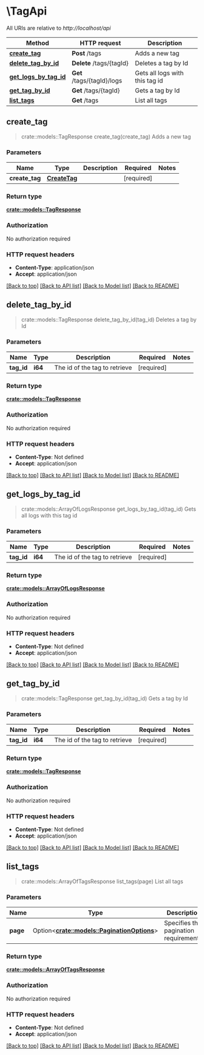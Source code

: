 # \TagApi

All URIs are relative to *http://localhost/api*

Method | HTTP request | Description
------------- | ------------- | -------------
[**create_tag**](TagApi.md#create_tag) | **Post** /tags | Adds a new tag
[**delete_tag_by_id**](TagApi.md#delete_tag_by_id) | **Delete** /tags/{tagId} | Deletes a tag by Id
[**get_logs_by_tag_id**](TagApi.md#get_logs_by_tag_id) | **Get** /tags/{tagId}/logs | Gets all logs with this tag id
[**get_tag_by_id**](TagApi.md#get_tag_by_id) | **Get** /tags/{tagId} | Gets a tag by Id
[**list_tags**](TagApi.md#list_tags) | **Get** /tags | List all tags



## create_tag

> crate::models::TagResponse create_tag(create_tag)
Adds a new tag

### Parameters


Name | Type | Description  | Required | Notes
------------- | ------------- | ------------- | ------------- | -------------
**create_tag** | [**CreateTag**](CreateTag.md) |  | [required] |

### Return type

[**crate::models::TagResponse**](TagResponse.md)

### Authorization

No authorization required

### HTTP request headers

- **Content-Type**: application/json
- **Accept**: application/json

[[Back to top]](#) [[Back to API list]](../README.md#documentation-for-api-endpoints) [[Back to Model list]](../README.md#documentation-for-models) [[Back to README]](../README.md)


## delete_tag_by_id

> crate::models::TagResponse delete_tag_by_id(tag_id)
Deletes a tag by Id

### Parameters


Name | Type | Description  | Required | Notes
------------- | ------------- | ------------- | ------------- | -------------
**tag_id** | **i64** | The id of the tag to retrieve | [required] |

### Return type

[**crate::models::TagResponse**](TagResponse.md)

### Authorization

No authorization required

### HTTP request headers

- **Content-Type**: Not defined
- **Accept**: application/json

[[Back to top]](#) [[Back to API list]](../README.md#documentation-for-api-endpoints) [[Back to Model list]](../README.md#documentation-for-models) [[Back to README]](../README.md)


## get_logs_by_tag_id

> crate::models::ArrayOfLogsResponse get_logs_by_tag_id(tag_id)
Gets all logs with this tag id

### Parameters


Name | Type | Description  | Required | Notes
------------- | ------------- | ------------- | ------------- | -------------
**tag_id** | **i64** | The id of the tag to retrieve | [required] |

### Return type

[**crate::models::ArrayOfLogsResponse**](ArrayOfLogsResponse.md)

### Authorization

No authorization required

### HTTP request headers

- **Content-Type**: Not defined
- **Accept**: application/json

[[Back to top]](#) [[Back to API list]](../README.md#documentation-for-api-endpoints) [[Back to Model list]](../README.md#documentation-for-models) [[Back to README]](../README.md)


## get_tag_by_id

> crate::models::TagResponse get_tag_by_id(tag_id)
Gets a tag by Id

### Parameters


Name | Type | Description  | Required | Notes
------------- | ------------- | ------------- | ------------- | -------------
**tag_id** | **i64** | The id of the tag to retrieve | [required] |

### Return type

[**crate::models::TagResponse**](TagResponse.md)

### Authorization

No authorization required

### HTTP request headers

- **Content-Type**: Not defined
- **Accept**: application/json

[[Back to top]](#) [[Back to API list]](../README.md#documentation-for-api-endpoints) [[Back to Model list]](../README.md#documentation-for-models) [[Back to README]](../README.md)


## list_tags

> crate::models::ArrayOfTagsResponse list_tags(page)
List all tags

### Parameters


Name | Type | Description  | Required | Notes
------------- | ------------- | ------------- | ------------- | -------------
**page** | Option<[**crate::models::PaginationOptions**](.md)> | Specifies the pagination requirements. |  |

### Return type

[**crate::models::ArrayOfTagsResponse**](ArrayOfTagsResponse.md)

### Authorization

No authorization required

### HTTP request headers

- **Content-Type**: Not defined
- **Accept**: application/json

[[Back to top]](#) [[Back to API list]](../README.md#documentation-for-api-endpoints) [[Back to Model list]](../README.md#documentation-for-models) [[Back to README]](../README.md)

